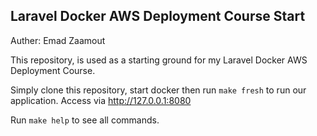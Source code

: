 
## Laravel Docker AWS Deployment Course Start

Auther: Emad Zaamout

This repository, is used as a starting ground for my Laravel Docker AWS Deployment Course.

Simply clone this repository, start docker then run `make fresh` to run our application.
Access via http://127.0.0.1:8080

Run `make help` to see all commands.